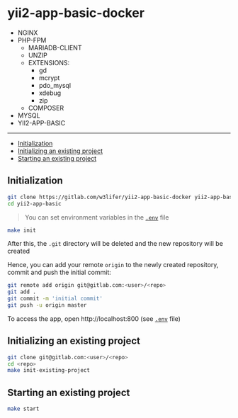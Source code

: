 # yii2-app-basic-docker

- NGINX
- PHP-FPM
  - MARIADB-CLIENT
  - UNZIP
  - EXTENSIONS:
    - gd
    - mcrypt
    - pdo_mysql
    - xdebug
    - zip
  - COMPOSER
- MYSQL
- YII2-APP-BASIC

---

- [Initialization](#initialization)
- [Initializing an existing project](#initializing-an-existing-project)
- [Starting an existing project](#starting-an-existing-project)

## Initialization

``` sh
git clone https://gitlab.com/w3lifer/yii2-app-basic-docker yii2-app-basic
cd yii2-app-basic
```

> You can set environment variables in the [`.env`](.env) file

``` sh
make init
```

After this, the `.git` directory will be deleted and the new repository will be created

Hence, you can add your remote `origin` to the newly created repository, commit and push the initial commit:

``` sh
git remote add origin git@gitlab.com:<user>/<repo>
git add .
git commit -m 'initial commit'
git push -u origin master
```

To access the app, open http://localhost:800 (see [`.env`](.env) file)

## Initializing an existing project

``` sh
git clone git@gitlab.com:<user>/<repo>
cd <repo>
make init-existing-project
```

## Starting an existing project

``` sh
make start
```
